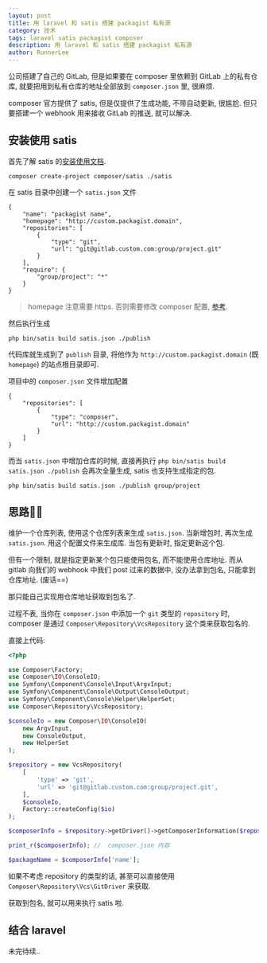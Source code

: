 ```yaml
---
layout: post
title: 用 laravel 和 satis 搭建 packagist 私有源
category: 技术
tags: laravel satis packagist composer
description: 用 laravel 和 satis 搭建 packagist 私有源
author: RunnerLee
---
```


公司搭建了自己的 GitLab, 但是如果要在 composer 里依赖到 GitLab 上的私有仓库, 就要把用到私有仓库的地址全部放到 `composer.json` 里, 很麻烦.

composer 官方提供了 satis, 但是仅提供了生成功能, 不带自动更新, 很尴尬. 但只要搭建一个 webhook 用来接收 GitLab 的推送, 就可以解决.

## 安装使用 satis

首先了解 satis 的[安装使用文档](https://getcomposer.org/doc/articles/handling-private-packages-with-satis.md).

```
composer create-project composer/satis ./satis
```

在 satis 目录中创建一个 `satis.json` 文件

```
{
    "name": "packagist name",
    "homepage": "http://custom.packagist.domain",
    "repositories": [
        {
            "type": "git",
            "url": "git@gitlab.custom.com:group/project.git"
        }
    ],
    "require": {
        "group/project": "*"
    }
}
```

> homepage 注意需要 https. 否则需要修改 composer 配置, [参考](https://getcomposer.org/doc/06-config.md#secure-http).

然后执行生成

```
php bin/satis build satis.json ./publish
```

代码库就生成到了 `publish` 目录, 将他作为 `http://custom.packagist.domain` (既 `homepage`) 的站点根目录即可.

项目中的 `composer.json` 文件增加配置

```
{
    "repositories": [
        {
            "type": "composer",
            "url": "http://custom.packagist.domain"
        }
    ]
}
```

而当 `satis.json` 中增加仓库的时候, 直接再执行 `php bin/satis build satis.json ./publish` 会再次全量生成, satis 也支持生成指定的包.

```
php bin/satis build satis.json ./publish group/project
```

## 思路

维护一个仓库列表, 使用这个仓库列表来生成 `satis.json`. 当新增包时, 再次生成 `satis.json`. 用这个配置文件来生成库. 当包有更新时, 指定更新这个包.

但有一个限制, 就是指定更新某个包只能使用包名, 而不能使用仓库地址. 而从 gitlab 向我们的 webhook 中我们 post 过来的数据中, 没办法拿到包名, 只能拿到仓库地址. (废话==)

那只能自己实现用仓库地址获取到包名了.

过程不表, 当你在 `composer.json` 中添加一个 `git` 类型的 `repository` 时, composer 是通过 `Composer\Repository\VcsRepository` 这个类来获取包名的.

直接上代码:

```php
<?php

use Composer\Factory;
use Composer\IO\ConsoleIO;
use Symfony\Component\Console\Input\ArgvInput;
use Symfony\Component\Console\Output\ConsoleOutput;
use Symfony\Component\Console\Helper\HelperSet;
use Composer\Repository\VcsRepository;

$consoleIo = new Composer\IO\ConsoleIO(
    new ArgvInput,
    new ConsoleOutput,
    new HelperSet
);

$repository = new VcsRepository(
    [
        'type' => 'git',
        'url' => 'git@gitlab.custom.com:group/project.git',
    ],
    $consoleIo,
    Factory::createConfig($io)
);

$composerInfo = $repository->getDriver()->getComposerInformation($repository->getDriver()->getRootIdentifier());

print_r($composerInfo); //  composer.json 内容

$packageName = $composerInfo['name'];

```

如果不考虑 repository 的类型的话, 甚至可以直接使用 `Composer\Repository\Vcs\GitDriver` 来获取.

获取到包名, 就可以用来执行 satis 啦.

## 结合 laravel

未完待续..

